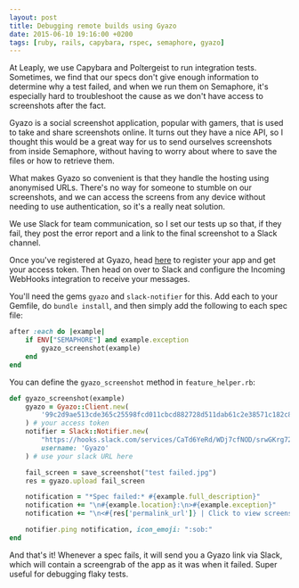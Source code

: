 ```yaml
---
layout: post
title: Debugging remote builds using Gyazo
date: 2015-06-10 19:16:00 +0200
tags: [ruby, rails, capybara, rspec, semaphore, gyazo]
---
```

At Leaply, we use Capybara and Poltergeist to run integration tests. Sometimes, we find that our specs don't give enough information to determine why a test failed, and when we run them on Semaphore, it's especially hard to troubleshoot the cause as we don't have access to screenshots after the fact.

Gyazo is a social screenshot application, popular with gamers, that is used to take and share screenshots online. It turns out they have a nice API, so I thought this would be a great way for us to send ourselves screenshots from inside Semaphore, without having to worry about where to save the files or how to retrieve them.

What makes Gyazo so convenient is that they handle the hosting using anonymised URLs. There's no way for someone to stumble on our screenshots, and we can access the screens from any device without needing to use authentication, so it's a really neat solution.

We use Slack for team communication, so I set our tests up so that, if they fail, they post the error report and a link to the final screenshot to a Slack channel.

Once you've registered at Gyazo, head [here](https://gyazo.com/oauth/applications) to register your app and get your access token. Then head on over to Slack and configure the Incoming WebHooks integration to receive your messages.

You'll need the gems `gyazo` and `slack-notifier` for this. Add each to your Gemfile, do `bundle install`, and then simply add the following to each spec file:

```ruby
after :each do |example|
    if ENV["SEMAPHORE"] and example.exception
        gyazo_screenshot(example)
    end
end
```

You can define the `gyazo_screenshot` method in `feature_helper.rb`:

```ruby
def gyazo_screenshot(example)
    gyazo = Gyazo::Client.new(
        '99c2d9ae513cde365c25598fcd011cbcd882728d511dab61c2e38571c182c8c1'
    ) # your access token
    notifier = Slack::Notifier.new(
        "https://hooks.slack.com/services/CaTd6YeRd/WDj7cfNOD/srwGKrg724rpMpnUQReE6dLP",
        username: 'Gyazo'
    ) # use your slack URL here

    fail_screen = save_screenshot("test failed.jpg")
    res = gyazo.upload fail_screen

    notification = "*Spec failed:* #{example.full_description}"
    notification += "\n#{example.location}:\n>#{example.exception}"
    notification += "\n<#{res['permalink_url']} | Click to view screenshot.>"

    notifier.ping notification, icon_emoji: ":sob:"
end
```

And that's it! Whenever a spec fails, it will send you a Gyazo link via Slack, which will contain a screengrab of the app as it was when it failed. Super useful for debugging flaky tests.
